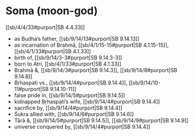 # Soma (moon-god)

[[sb/4/4/33#purport|SB 4.4.33]]

* as Budha’s father, [[sb/9/14/13#purport|SB 9.14.13]]
* as incarnation of Brahmā, [[sb/4/1/15-15#purport|SB 4.1.15-15]], [[sb/4/1/33#purport|SB 4.1.33]]
* birth of, [[sb/9/14/3-3#purport|SB 9.14.3-3]]
* born to Atri, [[sb/4/1/33#purport|SB 4.1.33]]
* Brahmā &, [[sb/9/14/3#purport|SB 9.14.3]], [[sb/9/14/8#purport|SB 9.14.8]]
* Bṛhaspati vs., [[sb/9/14/4#purport|SB 9.14.4]], [[sb/9/14/10-11#purport|SB 9.14.10-11]]
* false pride in, [[sb/9/14/5#purport|SB 9.14.5]]
* kidnapped Bṛhaspati’s wife, [[sb/9/14/4#purport|SB 9.14.4]]
* sacrifice by, [[sb/9/14/4#purport|SB 9.14.4]]
* Śukra allied with, [[sb/9/14/6#purport|SB 9.14.6]]
* Tārā &, [[sb/9/14/5#purport|SB 9.14.5]], [[sb/9/14/9#purport|SB 9.14.9]]
* universe conquered by, [[sb/9/14/4#purport|SB 9.14.4]]
